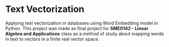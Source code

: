 # Text Vectorization

Applying text vectorization in databases using Word Embedding model in Python. This project was made as final project for **SME0142 - Linear Algebra and Applications** class as a method of study about mapping words in text to vectors in a finite real vector space. 
